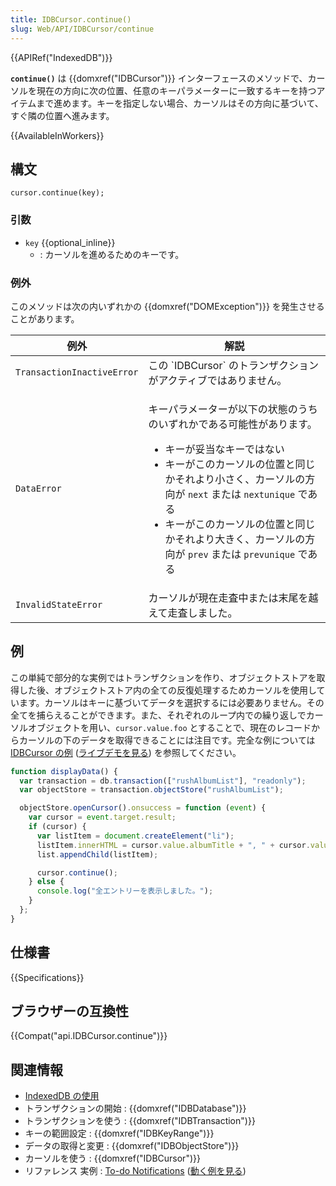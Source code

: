 ```yaml
---
title: IDBCursor.continue()
slug: Web/API/IDBCursor/continue
---
```


{{APIRef("IndexedDB")}}

**`continue()`** は {{domxref("IDBCursor")}} インターフェースのメソッドで、カーソルを現在の方向に次の位置、任意のキーパラメーターに一致するキーを持つアイテムまで進めます。キーを指定しない場合、カーソルはその方向に基づいて、すぐ隣の位置へ進みます。

{{AvailableInWorkers}}

## 構文

```js-nolint
cursor.continue(key);
```

### 引数

- `key` {{optional_inline}}
  - : カーソルを進めるためのキーです。

### 例外

このメソッドは次の内いずれかの {{domxref("DOMException")}} を発生させることがあります。

<table class="standard-table">
  <thead>
    <tr>
      <th scope="col">例外</th>
      <th scope="col">解説</th>
    </tr>
  </thead>
  <tbody>
    <tr>
      <td><code>TransactionInactiveError</code></td>
      <td>この `IDBCursor` のトランザクションがアクティブではありません。</td>
    </tr>
    <tr>
      <td><code>DataError</code></td>
      <td>
        <p>
          キーパラメーターが以下の状態のうちのいずれかである可能性があります。
        </p>
        <ul>
          <li>キーが妥当なキーではない</li>
          <li>
            キーがこのカーソルの位置と同じかそれより小さく、カーソルの方向が
            <code>next</code> または <code>nextunique</code> である
          </li>
          <li>
            キーがこのカーソルの位置と同じかそれより大きく、カーソルの方向が
            <code>prev</code> または <code>prevunique</code> である
          </li>
        </ul>
      </td>
    </tr>
    <tr>
      <td><code>InvalidStateError</code></td>
      <td>カーソルが現在走査中または末尾を越えて走査しました。</td>
    </tr>
  </tbody>
</table>

## 例

この単純で部分的な実例ではトランザクションを作り、オブジェクトストアを取得した後、オブジェクトストア内の全ての反復処理するためカーソルを使用しています。カーソルはキーに基づいてデータを選択するには必要ありません。その全てを捕らえることができます。また、それぞれのループ内での繰り返しでカーソルオブジェクトを用い、`cursor.value.foo` とすることで、現在のレコードからカーソルの下のデータを取得できることには注目です。完全な例については [IDBCursor の例](https://github.com/mdn/dom-examples/tree/main/indexeddb-examples/idbcursor) ([ライブデモを見る](https://mdn.github.io/dom-examples/indexeddb-examples/idbcursor/)) を参照してください。

```js
function displayData() {
  var transaction = db.transaction(["rushAlbumList"], "readonly");
  var objectStore = transaction.objectStore("rushAlbumList");

  objectStore.openCursor().onsuccess = function (event) {
    var cursor = event.target.result;
    if (cursor) {
      var listItem = document.createElement("li");
      listItem.innerHTML = cursor.value.albumTitle + ", " + cursor.value.year;
      list.appendChild(listItem);

      cursor.continue();
    } else {
      console.log("全エントリーを表示しました。");
    }
  };
}
```

## 仕様書

{{Specifications}}

## ブラウザーの互換性

{{Compat("api.IDBCursor.continue")}}

## 関連情報

- [IndexedDB の使用](/ja/docs/Web/API/IndexedDB_API/Using_IndexedDB)
- トランザクションの開始 : {{domxref("IDBDatabase")}}
- トランザクションを使う : {{domxref("IDBTransaction")}}
- キーの範囲設定 : {{domxref("IDBKeyRange")}}
- データの取得と変更 : {{domxref("IDBObjectStore")}}
- カーソルを使う : {{domxref("IDBCursor")}}
- リファレンス 実例 : [To-do Notifications](https://github.com/mdn/dom-examples/tree/main/to-do-notifications) ([動く例を見る](https://mdn.github.io/dom-examples/to-do-notifications/))
